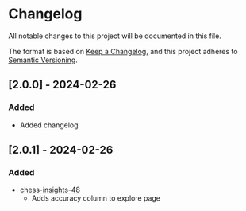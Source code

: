 # Changelog

All notable changes to this project will be documented in this file.

The format is based on [Keep a Changelog](https://keepachangelog.com/en/1.1.0/),
and this project adheres to [Semantic Versioning](https://semver.org/spec/v2.0.0.html).


## [2.0.0] - 2024-02-26
### Added
- Added changelog 


## [2.0.1] - 2024-02-26
### Added
- [chess-insights-48](https://github.com/NotJoeMartinez/chess-insights/pull/48) 
    - Adds accuracy column to explore page